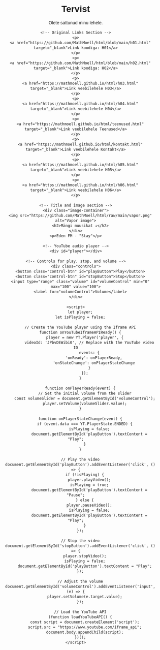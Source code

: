 <!DOCTYPE html>
<html lang="en">
<head>
    <meta charset="UTF-8">
    <meta name="viewport" content="width=device-width, initial-scale=1.0">
    <title>My GitHub Page</title>
    <!-- Link to the CSS file -->
    <link rel="stylesheet" href="styles.css">
    <style>
        body {
            font-family: Arial, sans-serif;
            text-align: center;
            padding: 20px;
        }
        #player {
            width: 560px;
            height: 315px;
            display: none;
        }
        .controls {
            margin-top: 20px;
        }
        .control-btn {
            margin: 5px;
        }
        .volume {
            width: 200px;
        }
        .image-container {
            display: flex;
            justify-content: flex-start;
            align-items: center;
            padding-bottom: 20px;
        }
        .image-container img {
            width: 150px; /* Adjust size if needed */
            height: auto;
            margin-right: 20px;
        }
    </style>
</head>
<body>
    <h1>Tervist</h1>
    <p>Olete sattunud minu lehele.</p>

    <!-- Original Links Section -->
    <p>
        <a href="https://github.com/MathMoell/html/blob/main/h01.html" target="_blank">Link koodiga: H01</a>
    </p>
    <p>
        <a href="https://github.com/MathMoell/html/blob/main/h02.html" target="_blank">Link koodiga: H02</a>
    </p>
    <p>
        <a href="https://mathmoell.github.io/html/h03.html" target="_blank">Link veebilehele H03</a>
    </p>
    <p>
        <a href="https://mathmoell.github.io/html/h04.html" target="_blank">Link veebilehele H04</a>
    </p>
    <p>
        <a href="https://mathmoell.github.io/html/teenused.html" target="_blank">Link veebilehele Teenused</a>
    </p>
    <p>
        <a href="https://mathmoell.github.io/html/kontakt.html" target="_blank">Link veebilehele Kontakt</a>
    </p>
    <p>
        <a href="https://mathmoell.github.io/html/h05.html" target="_blank">Link veebilehele H05</a>
    </p>
    <p>
        <a href="https://mathmoell.github.io/html/h06.html" target="_blank">Link veebilehele H06</a>
    </p>

    <!-- Title and image section -->
    <div class="image-container">
        <img src="https://github.com/MathMoell/html/raw/main/vapor.png" alt="Vapor image">
        <h2>Mängi muusikat ↓</h2>
    </div>
    <p>Eden FM - "Stay"</p>

    <!-- YouTube audio player -->
    <div id="player"></div>

    <!-- Controls for play, stop, and volume -->
    <div class="controls">
        <button class="control-btn" id="playButton">Play</button>
        <button class="control-btn" id="stopButton">Stop</button>
        <input type="range" class="volume" id="volumeControl" min="0" max="100" value="100">
        <label for="volumeControl">Volume</label>
    </div>

    <script>
        let player;
        let isPlaying = false;

        // Create the YouTube player using the Iframe API
        function onYouTubeIframeAPIReady() {
            player = new YT.Player('player', {
                videoId: 'JPbvDEWibi0', // Replace with the YouTube video ID
                events: {
                    'onReady': onPlayerReady,
                    'onStateChange': onPlayerStateChange
                }
            });
        }

        function onPlayerReady(event) {
            // Set the initial volume from the slider
            const volumeSlider = document.getElementById('volumeControl');
            player.setVolume(volumeSlider.value);
        }

        function onPlayerStateChange(event) {
            if (event.data === YT.PlayerState.ENDED) {
                isPlaying = false;
                document.getElementById('playButton').textContent = "Play";
            }
        }

        // Play the video
        document.getElementById('playButton').addEventListener('click', () => {
            if (!isPlaying) {
                player.playVideo();
                isPlaying = true;
                document.getElementById('playButton').textContent = "Pause";
            } else {
                player.pauseVideo();
                isPlaying = false;
                document.getElementById('playButton').textContent = "Play";
            }
        });

        // Stop the video
        document.getElementById('stopButton').addEventListener('click', () => {
            player.stopVideo();
            isPlaying = false;
            document.getElementById('playButton').textContent = "Play";
        });

        // Adjust the volume
        document.getElementById('volumeControl').addEventListener('input', (e) => {
            player.setVolume(e.target.value);
        });

        // Load the YouTube API
        (function loadYouTubeAPI() {
            const script = document.createElement('script');
            script.src = "https://www.youtube.com/iframe_api";
            document.body.appendChild(script);
        })();
    </script>
</body>
</html>
